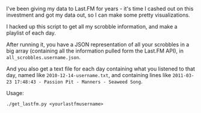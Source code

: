 I've been giving my data to Last.FM for years - it's time I cashed out on this
investment and got my data out, so I can make some pretty visualizations.

I hacked up this script to get all my scrobble information, and make a playlist
of each day.

After running it, you have a JSON representation of all your scrobbles in a big
array (containing all the information pulled form the Last.FM API), in `all_scrobbles.username.json`.

And you also get a text file for each day containing what you listened to that
day, named like `2010-12-14-username.txt`, and containing lines like 
`2011-03-23 17:48:43 - Passion Pit - Manners - Seaweed Song`.

Usage:

    ./get_lastfm.py <yourlastfmusername>

